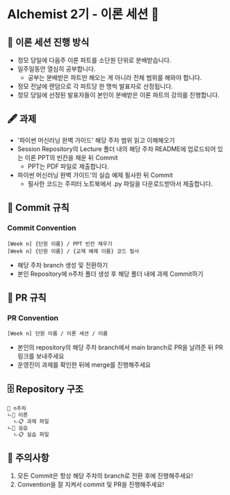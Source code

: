# AIchemist 2기 - 이론 세션 💠   
## 📖 이론 세션 진행 방식   
+ 정모 당일에 다음주 이론 파트를 소단원 단위로 분배받습니다.   
+ 일주일동안 열심히 공부합니다.
  - 공부는 분배받은 파트만 해오는 게 아니라 전체 범위를 해와야 합니다.   
+ 정모 전날에 랜덤으로 각 파트당 한 명씩 발표자로 선정됩니다.   
+ 정모 당일에 선정된 발표자들이 본인이 분배받은 이론 파트의 강의를 진행합니다.             
## 🖋 과제   
+ '파이썬 머신러닝 완벽 가이드' 해당 주차 범위 읽고 이해해오기   
+ Session Repository의 Lecture 폴더 내의 해당 주차 README에 업로드되어 있는 이론 PPT의 빈칸을 채운 뒤 Commit
  - PPT는 PDF 파일로 제출합니다.   
+ 파이썬 머신러닝 완벽 가이드'의 실습 예제 필사한 뒤 Commit
  - 필사한 코드는 주피터 노트북에서 .py 파일을 다운로드받아서 제출합니다.   
## 🌱 Commit 규칙   
### Commit Convention      
    [Week n] {단원 이름} / PPT 빈칸 채우기   
    [Week n] {단원 이름} / {교재 예제 이름} 코드 필사      
+ 해당 주차 branch 생성 및 전환하기 
+ 본인 Repository에 n주차 폴더 생성 후 해당 폴더 내에 과제 Commit하기   
## 🌱 PR 규칙          
### PR Convention         
    [Week n] 단원 이름 / 이론 세션 / 이름        
+ 본인의 repository의 해당 주차 branch에서 main branch로 PR을 날려준 뒤 PR 링크를 보내주세요
+ 운영진이 과제를 확인한 뒤에 merge를 진행해주세요 

## 🗄 Repository 구조
```bash
📁 n주차
ㄴ📁 이론
  ㄴ📋 과제 파일
ㄴ📁 실습
  ㄴ📋 실습 파일 
```
## 🚨 주의사항   
1. 모든 Commit은 항상 해당 주차의 branch로 전환 후에 진행해주세요!
2. Convention을 잘 지켜서 commit 및 PR을 진행해주세요!

